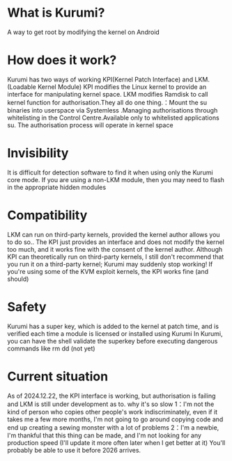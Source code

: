 # What is Kurumi?

A way to get root by modifying the kernel on Android

# How does it work?

Kurumi has two ways of working KPI(Kernel Patch Interface) and LKM.(Loadable Kernel Module) KPI modifies the Linux kernel to provide an interface for manipulating kernel space. LKM modifies Ramdisk to call kernel function for authorisation.They all do one thing.：Mount the su binaries into userspace via Systemless .Managing authorisations through whitelisting in the Control Centre.Available only to whitelisted applications su. The authorisation process will operate in kernel space

# Invisibility

It is difficult for detection software to find it when using only the Kurumi core mode. If you are using a non-LKM module, then you may need to flash in the appropriate hidden modules

# Compatibility

LKM can run on third-party kernels, provided the kernel author allows you to do so.. The KPI just provides an interface and does not modify the kernel too much, and it works fine with the consent of the kernel author.
Although KPI can theoretically run on third-party kernels, I still don't recommend that you run it on a third-party kernel; Kurumi may suddenly stop working!
If you're using some of the KVM exploit kernels, the KPI works fine (and should)

# Safety

Kurumi has a super key, which is added to the kernel at patch time, and is verified each time a module is licensed or installed using Kurumi
In Kurumi, you can have the shell validate the superkey before executing dangerous commands like rm dd (not yet)

# Current situation

As of 2024.12.22, the KPI interface is working, but authorisation is failing and LKM is still under development as to. why it's so slow
1：I'm not the kind of person who copies other people's work indiscriminately, even if it takes me a few more months, I'm not going to go around copying code and end up creating a sewing monster with a lot of problems
2：I'm a newbie, I'm thankful that this thing can be made, and I'm not looking for any production speed (I'll update it more often later when I get better at it)
You'll probably be able to use it before 2026 arrives.